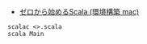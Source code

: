 - [ゼロから始めるScala (環境構築 mac)](https://qiita.com/sudachi0114/items/ea0b5eef5ffd3e37fdd3)

```shell
scalac <>.scala
scala Main
```
